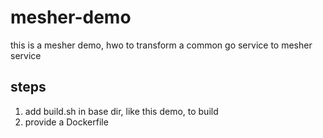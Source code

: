 # mesher-demo
this is a mesher demo, hwo to transform a common go service to
mesher service   
## steps
1. add build.sh in base dir, like this demo, to build
2. provide a Dockerfile